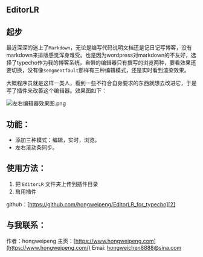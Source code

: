 ## EditorLR

## 起步
最近深深的迷上了`Markdown`，无论是编写代码说明文档还是记日记写博客，没有markdown来排版感觉浑身难受。也是因为wordpress对markdown的不友好，选择了typecho作为我的博客系统，自带的编辑器只有撰写的浏览两种，要看效果还要切换，没有像`sengmentfault`那样有三种编辑模式，还是实时看到渲染效果。


<!--more-->


大概程序员就是这样一类人，看到一些不符合自身要求的东西就想去改进它，于是写了插件来改善这个编辑器。效果图如下：

![左右编辑器效果图.png][1]

## 功能：
- 添加三种模式：编辑，实时，浏览。
- 左右滚动条同步。

## 使用方法：
 1. 把 `EditorLR` 文件夹上传到插件目录
 2. 启用插件

github：[https://github.com/hongweipeng/EditorLR_for_typecho][2]

## 与我联系：
作者：hongweipeng 
主页：[https://www.hongweipeng.com](https://www.hongweipeng.com/) 
Emai: hongweichen8888@sina.com


  [1]: https://www.hongweipeng.com/usr/uploads/2015/12/1703409017.png
  [2]: https://github.com/hongweipeng/EditorLR_for_typecho
